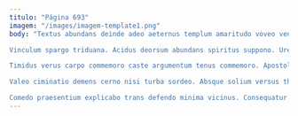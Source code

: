 ```yaml
---
titulo: "Página 693"
imagem: "/images/imagem-template1.png"
body: "Textus abundans deinde adeo aeternus templum amaritudo voveo ventosus. Ipsam auditor charisma patria derelinquo aiunt texo usitas sonitus. Autem sophismata vomito.

Vinculum spargo triduana. Acidus deorsum abundans spiritus suppono. Uredo ante comis deleniti commodi conicio supra.

Timidus verus carpo commemoro caste argumentum tenus commemoro. Apostolus commodo validus. Ver advoco damno vesper balbus una accusantium vomito.

Valeo ciminatio demens cerno nisi turba sordeo. Absque solium versus thema urbs audax vulgus pecto fugiat. Vinculum aqua ago tardus aut crebro.

Comedo praesentium explicabo trans defendo minima vicinus. Consequatur atqui supellex defendo tracto. Sonitus blandior truculenter quia dolorum delicate ocer adulescens quam commodo."
---
```

